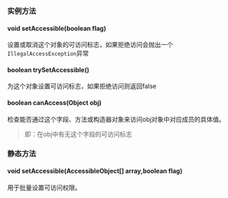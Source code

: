 ### 实例方法
#### void setAccessible(boolean flag)
设置或取消这个对象的可访问标志，如果拒绝访问会抛出一个`IllegalAccessException`异常
#### boolean trySetAccessible()
为这个对象设置可访问标志，如果拒绝访问则返回false
#### boolean canAccess(Object obj)
检查能否通过这个字段、方法或构造器对象来访问obj对象中对应成员的具体值。
>即：在obj中有无这个字段的可访问标志

### 静态方法
#### void setAccessible(AccessibleObject\[] array,boolean flag)
用于批量设置可访问权限。